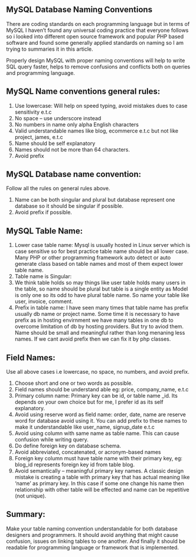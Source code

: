 ## MySQL Database Naming Conventions
There are coding standards on each programming language but in terms of MySQL I haven’t found any universal coding practice that everyone follows so i looked into different open source framework and popular PHP based software and found some generally applied standards on naming so I am trying to summaries it in this article.

Properly design MySQL with proper naming conventions will help to write SQL query faster, helps to remove confusions and conflicts both on queries and programming language.

## MySQL Name conventions general rules:
1. Use lowercase: Will help on speed typing, avoid mistakes dues to case sensitivity e.t.c
2. No space – use underscore instead
3. No numbers in name only alpha English characters
4. Valid understandable names like  blog, ecommerce e.t.c but not like project, james, e.t.c
5. Name should be self explanatory
6. Names should not be more than 64 characters.
7. Avoid prefix
## MySQL Database name convention:

Follow all the rules on general rules above.

1. Name can be both singular and plural but database represent one database so it should be singular if possible.
2. Avoid prefix if possible.

 
## MySQL Table Name:
1. Lower case table name: Mysql is usually hosted in Linux server which is case sensitive so for best practice table name should be all lower case. Many PHP or other programming framework auto detect or auto generate class based on table names and most of them expect lower table name.
2. Table name is Singular:
3. We think table holds so may things like user table holds many users in the table, so name should be plural but table is a single entity as Model is only one so its odd to have plural table name.  So name your table like user, invoice, comment.
4. Prefix in table name: I have seen many times that table name has prefix usually db name or project name. Some time it is necessary to have prefix as in hosting envirnment we have many tables in one db to overcome limitation of db by hosting providers. But try to aviod them. Name should be small and meaningful rather than long menaning less names. If we cant avoid prefix then we can fix it by php classes.

 
## Field Names:

Use all above cases i.e lowercase, no space, no numbers, and avoid prefix.
1. Choose short and one or two words as possible.
2. Field names should be understand able eg: price, company_name, e.t.c
3. Primary column name: Primary key can be id, or table name _id. Its depends on your own choice but for me, I prefer id as its self explanatory.
4. Avoid using reserve word as field name: order, date, name are reserve word for database avoid using it. You can add prefix to these names to make it understandable like user_name, signup_date e.t.c
5. Avoid using column with same name as table name. This can cause confusion while writing query.
6. Do define foreign key on database schema.
7. Avoid abbreviated, concatenated, or acronym-based names
8. Foreign key column must have table name with their primary key, eg: blog_id represents foreign key id from table blog.
9. Avoid semantically – meaningful primary key names. A classic design mistake is creating a table with primary key that has actual meaning like ‘name’ as primary key. In this case if some one change his name then relationship with other table will be effected and name can be repetitive (not unique).

## Summary:
Make your table naming convention understandable for both database designers and programmers. It should avoid anything that might cause confusion, issues on linking tables to one another. And finally it should be readable for programming language or framework that is implemented.



